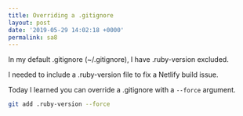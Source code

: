 ```yaml
---
title: Overriding a .gitignore
layout: post
date: '2019-05-29 14:02:18 +0000'
permalink: sa8
---
```

In my default .gitignore (~/.gitignore),  I have .ruby-version excluded. 

I needed to include a .ruby-version file to fix a Netlify build issue.

Today I learned you can override a .gitignore with a `--force` argument. 

<!--more-->

```bash
git add .ruby-version --force
```
